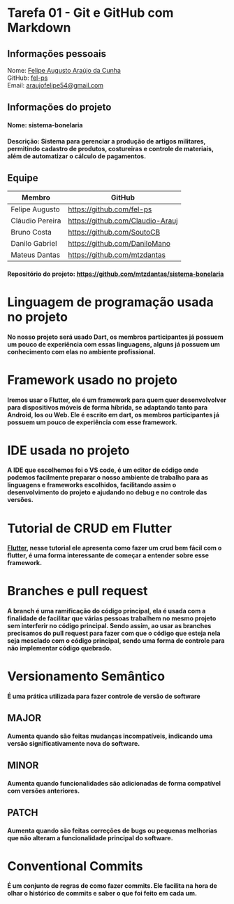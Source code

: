 # Tarefa 01 - Git e GitHub com Markdown

###

## Informações pessoais
Nome: [Felipe Augusto Araújo da Cunha](https://github.com/fel-ps) <br>
GitHub: [fel-ps](https://github.com/fel-ps)<br>
Email: araujofelipe54@gmail.com

## Informações do projeto

#### Nome: sistema-bonelaria
#### Descrição: Sistema para gerenciar a produção de artigos militares, permitindo cadastro de produtos, costureiras e controle de materiais, além de automatizar o cálculo de pagamentos.

## Equipe

Membro              | GitHub         |
------------------  | -------------  |
Felipe Augusto      |  https://github.com/fel-ps
Cláudio Pereira      |  https://github.com/Claudio-Arauj
Bruno Costa     |  https://github.com/SoutoCB
Danilo Gabriel    |  https://github.com/DaniloMano
Mateus Dantas       |  https://github.com/mtzdantas

#### Repositório do projeto: https://github.com/mtzdantas/sistema-bonelaria

# Linguagem de programação usada no projeto

#### No nosso projeto será usado Dart, os membros participantes já possuem um pouco de experiência com essas linguagens, alguns já possuem um conhecimento com elas no ambiente profissional.

# Framework usado no projeto

#### Iremos usar o Flutter, ele é um framework para quem quer desenvolvolver para dispositivos móveis de forma híbrida, se adaptando tanto para Android, Ios ou Web. Ele é escrito em dart, os membros participantes já possuem um pouco de experiência com esse framework.

# IDE usada no projeto

#### A IDE que escolhemos foi o VS code, é um editor de código onde podemos facilmente preparar o nosso ambiente de trabalho para as linguagens e frameworks escolhidos, facilitando assim o desenvolvimento do projeto e ajudando no debug e no controle das versões.

# Tutorial de CRUD em Flutter

#### [Flutter](https://youtu.be/ViahqKZzZ7Y?si=Kge3_jGe4LQ_TSgA), nesse tutorial ele apresenta como fazer um crud bem fácil com o flutter, é uma forma interessante de começar a entender sobre esse framework.

# Branches e pull request

#### A branch é uma ramificação do código principal, ela é usada com a finalidade de facilitar que várias pessoas trabalhem no mesmo projeto sem interferir no código principal. Sendo assim, ao usar as branches precisamos do pull request para fazer com que o código que esteja nela seja mesclado com o código principal, sendo uma forma de controle para não implementar código quebrado.

# Versionamento Semântico
#### É uma prática utilizada para fazer controle de versão de software

## MAJOR

#### Aumenta quando são feitas mudanças incompatíveis, indicando uma versão significativamente nova do software.

## MINOR

#### Aumenta quando funcionalidades são adicionadas de forma compatível com versões anteriores.

## PATCH

#### Aumenta quando são feitas correções de bugs ou pequenas melhorias que não alteram a funcionalidade principal do software.

# Conventional Commits 

#### É um conjunto de regras de como fazer commits. Ele facilita na hora de olhar o histórico de commits e saber o que foi feito em cada um.